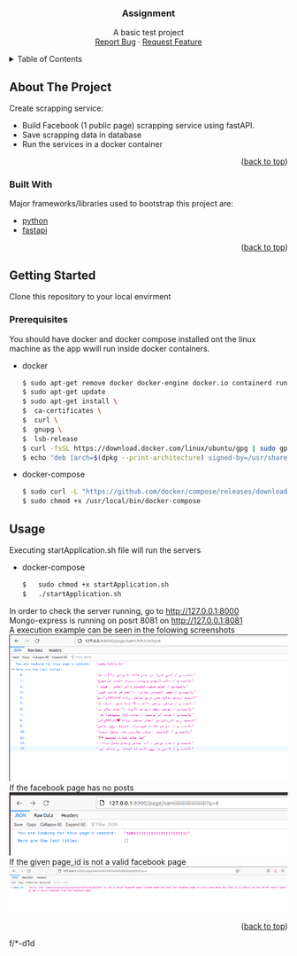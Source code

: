 <div align="center">


  <h3 align="center">Assignment</h3>

  <p align="center">
    A basic test project
    <br />
    <a href="https://github.com/hajer-bouani/elyadataFbPageScrap/issues">Report Bug</a>
    ·
    <a href="https://github.com/hajer-bouani/elyadataFbPageScrap/issues">Request Feature</a>
  </p>
</div>

<!-- TABLE OF CONTENTS -->
<details>
  <summary>Table of Contents</summary>
  <ol>
    <li>
      <a href="#about-the-project">About The Project</a>
      <ul>
        <li><a href="#built-with">Built With</a></li>
      </ul>
    </li>
    <li>
      <a href="#getting-started">Getting Started</a>
      <ul>
        <li><a href="#prerequisites">Prerequisites</a></li>
      </ul>
    </li>
    <li><a href="#usage">Usage</a></li>
  </ol>
</details>

<!-- ABOUT THE PROJECT -->
## About The Project

Create scrapping service:
* Build Facebook (1 public page) scrapping service using fastAPI.
* Save scrapping data in database
* Run the services in a docker container

<p align="right">(<a href="#top">back to top</a>)</p>

### Built With

Major frameworks/libraries used to bootstrap this project are:

* [python](https://www.python.org/)
* [fastapi](https://fastapi.tiangolo.com/)

<p align="right">(<a href="#top">back to top</a>)</p>

<!-- GETTING STARTED -->
## Getting Started

Clone this repository to your local envirment

### Prerequisites

You should have docker and docker compose installed ont the linux machine as the app wwill run inside docker containers.
* docker
  ```sh
  $ sudo apt-get remove docker docker-engine docker.io containerd runc
  $ sudo apt-get update
  $ sudo apt-get install \
  $  ca-certificates \ 
  $  curl \
  $  gnupg \
  $  lsb-release
  $ curl -fsSL https://download.docker.com/linux/ubuntu/gpg | sudo gpg --dearmor -o /usr/share/keyrings/docker-archive-keyring.gpg
  $ echo "deb [arch=$(dpkg --print-architecture) signed-by=/usr/share/keyrings/docker-archive-keyring.gpg] https://download.docker.com/linux/ubuntu (lsb_release -cs) stable" | sudo tee /etc/apt/sources.list.d/docker.list > /dev/null
  ```
* docker-compose
  ```sh
  $ sudo curl -L "https://github.com/docker/compose/releases/download/1.29.2/docker-compose-$(uname -s)-$(uname -m)" -o /usr/local/bin/docker-compose
  $ sudo chmod +x /usr/local/bin/docker-compose
  ```


<!-- USAGE EXAMPLES -->
## Usage

Executing startApplication.sh file will run the servers

* docker-compose
  ```sh
  $   sudo chmod +x startApplication.sh
  $   ./startApplication.sh
  ```

In order to check the server running, go to <a href=http://127.0.0.1:8000>http://127.0.0.1:8000</a>
</br>Mongo-express is running on posrt 8081 on <a href=http://127.0.0.1:8081>http://127.0.0.1:8081</a>
</br>A execution example can be seen in the folowing screenshots
<img src="images/example.png" >
</br>If the facebook page has no posts</br>
<img src="images/noposts.png" >
</br>If the given page_id is not a valid facebook page</br>
<img src="images/notavailablepage.png" >
<p align="right">(<a href="#top">back to top</a>)</p>




f/*-d1d
